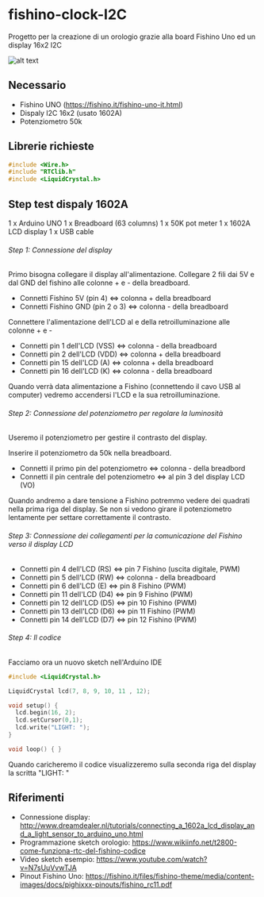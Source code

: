 # fishino-clock-I2C
Progetto per la creazione di un orologio grazie alla board Fishino Uno ed un display 16x2 I2C

![alt text](http://www.andreamarzolla.it/github/immagini/fishino-clock-ic2.png)

## Necessario
- Fishino UNO (https://fishino.it/fishino-uno-it.html)
- Dispaly I2C 16x2 (usato 1602A)
- Potenziometro 50k

## Librerie richieste 
```c
#include <Wire.h>
#include "RTClib.h"
#include <LiquidCrystal.h>
```

## Step test dispaly 1602A
1 x Arduino UNO
1 x Breadboard (63 columns)
1 x 50K pot meter
1 x 1602A LCD display
1 x USB cable

###### Step 1: Connessione del display
Primo bisogna collegare il display all'alimentazione. Collegare 2 fili dai 5V e dal GND del fishino alle colonne + e - della breadboard.
- Connetti Fishino 5V (pin 4) <=> colonna + della breadboard
- Connetti Fishino GND (pin 2 o 3) <=> colonna - della breadboard

Connettere l'alimentazione dell'LCD al e della retroilluminazione alle colonne + e -

- Connetti pin 1 dell'LCD (VSS) <=> colonna - della breadboard
- Connetti pin 2 dell'LCD (VDD) <=> colonna + della breadboard
- Connetti pin 15 dell'LCD (A) <=> colonna + della breadboard
- Connetti pin 16 dell'LCD (K) <=> colonna - della breadboard

Quando verrà data alimentazione a Fishino (connettendo il cavo USB al computer) vedremo accendersi l'LCD e la sua retroilluminazione.

###### Step 2: Connessione del potenziometro per regolare la luminosità
Useremo il potenziometro per gestire il contrasto del display.

Inserire il potenziometro da 50k nella breadboard.

- Connetti il primo pin del potenziometro <=> colonna - della breadbord
- Connetti il pin centrale del potenziometro <=> al pin 3 del display LCD (VO)

Quando andremo a dare tensione a Fishino potremmo vedere dei quadrati nella prima riga del display. Se non si vedono girare il potenziometro lentamente per settare correttamente il contrasto.

###### Step 3: Connessione dei collegamenti per la comunicazione del Fishino verso il display LCD
- Connetti pin 4 dell'LCD (RS) <=> pin 7 Fishino (uscita digitale, PWM)
- Connetti pin 5 dell'LCD (RW) <=> colonna - della breadboard
- Connetti pin 6 dell'LCD (E) <=> pin 8 Fishino (PWM)
- Connetti pin 11 dell'LCD (D4) <=> pin 9 Fishino (PWM)
- Connetti pin 12 dell'LCD (D5) <=> pin 10 Fishino (PWM)
- Connetti pin 13 dell'LCD (D6) <=> pin 11 Fishino (PWM)
- Connetti pin 14 dell'LCD (D7) <=> pin 12 Fishino (PWM)

###### Step 4: Il codice
Facciamo ora un nuovo sketch nell'Arduino IDE

```c
#include <LiquidCrystal.h>

LiquidCrystal lcd(7, 8, 9, 10, 11 , 12);

void setup() { 
  lcd.begin(16, 2);
  lcd.setCursor(0,1);
  lcd.write("LIGHT: ");
}

void loop() { }
```
Quando caricheremo il codice visualizzeremo sulla seconda riga del display la scritta "LIGHT: "

## Riferimenti
- Connessione display: http://www.dreamdealer.nl/tutorials/connecting_a_1602a_lcd_display_and_a_light_sensor_to_arduino_uno.html
- Programmazione sketch orologio: https://www.wikiinfo.net/t2800-come-funziona-rtc-del-fishino-codice
- Video sketch esempio: https://www.youtube.com/watch?v=N7sUuVvwTJA
- Pinout Fishino Uno: https://fishino.it/files/fishino-theme/media/content-images/docs/pighixxx-pinouts/fishino_rc11.pdf
